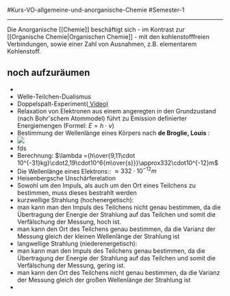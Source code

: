 #Kurs-VO-allgemeine-und-anorganische-Chemie  #Semester-1

---

Die Anorganische [[Chemie]] beschäftigt sich - im Kontrast zur [[Organische Chemie|Organischen Chemie]] - mit den kohlenstofffreien Verbindungen, sowie einer Zahl von Ausnahmen, z.B. elementarem Kohlenstoff.

## noch aufzuräumen
- 
- Welle-Teilchen-Dualismus
- Doppelspalt-Experiment([ Video)](https://youtu.be/ip8cmyitHss)
- Relaxation von Elektronen aus einem angeregten in den Grundzustand (nach Bohr'schem Atommodel) führt zu Emission definierter Energiemengen (Formel: $E=h\cdot\nu$)
- Bestimmung der Wellenlänge eines Körpers nach  __de Broglie, Louis__ :
- ![](https://remnote-user-data.s3.amazonaws.com/LPpV4VkWiYjZ1cN2GD5hk-zavdtNRUY2iYZkQ4SUhYzD0M26Jgv_eIyeZRwCnb6VODWFsb4ZwjkejSd8A3tJXiat_ssrMzEAEPbJO_eaXlLbo9cMKF873hDPKzncfbXz)
- fds
- Berechnung: $\lambda ={h\over{9,11\cdot 10^{-31}kg}\cdot2,19\cdot10^6{m\over{s}}}\approx332\cdot10^{-12}m$
- Die Wellenlänge eines Elektrons:: $\approx332\cdot10^{-12}m$
- Heisenbergsche Unschärferelation
- Sowohl um den Impuls, als auch um den Ort eines Teilchens zu bestimmen, muss dieses bestrahlt werden
- kurzwellige Strahlung (hochenergetisch):
- man kann man den Impuls des Teilchens nicht genau bestimmen, da die Übertragung der Energie der Strahlung auf das Teilchen und somit die Verfälschung der Messung, hoch ist.
- man kann den Ort des Teilchens genau bestimmen, da die Varianz der Messung gleich der kleinen Wellenlänge der Strahlung ist
- langwellige Strahlung (niederenergetisch):
- man kann man den Impuls des Teilchens genau bestimmen, da die Übertragung der Energie der Strahlung auf das Teilchen und somit die Verfälschung der Messung, gering ist.
- man kann den Ort des Teilchens nicht genau bestimmen, da die Varianz der Messung gleich der großen Wellenlänge der Strahlung ist
- 
